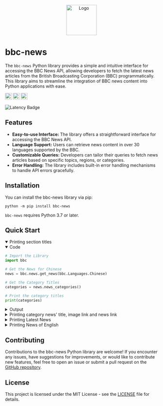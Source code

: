 <p align="center">
    <a href="https://pypi.org/project/bbc-news"><picture><source media="(prefers-color-scheme: dark)" srcset="https://raw.githubusercontent.com/Sayad-Uddin-Tahsin/BBC-News-API/main/Assets/Dark%20Logo.png"><img alt="Logo" src="https://raw.githubusercontent.com/Sayad-Uddin-Tahsin/BBC-News-API/main/Assets/Light%20Logo.png" height=100 width=100></picture></a>
</p>

# bbc-news

The `bbc-news` Python library provides a simple and intuitive interface for accessing the BBC News API, allowing developers to fetch the latest news articles from the British Broadcasting Corporation (BBC) programmatically. This library aims to streamline the integration of BBC news content into Python applications with ease.

<a href="https://pypi.org/project/bbc-news"><img src="https://img.shields.io/pypi/status/bbc-news?label=Status&logo=pypi&logoColor=ffffff" height=22></a>
<a href="https://pypi.org/project/bbc-news"><img src="https://img.shields.io/pypi/v/bbc-news?label=PyPI Version&logo=pypi&logoColor=ffffff" height=22></a>
<a href="https://python.org"><img src="https://img.shields.io/pypi/pyversions/bbc-news?label=Python&logo=python&logoColor=ffdd54" height=22></a>

<picture><source media="(prefers-color-scheme: dark)" srcset="https://web-badge-psi.vercel.app/latency-badge?theme=dark"><img alt="Latency Badge" src="https://web-badge-psi.vercel.app/latency-badge?theme=light"></picture>

## Features
- **Easy-to-use Interface:** The library offers a straightforward interface for accessing the BBC News API.
- **Language Support:** Users can retrieve news content in over 30 languages supported by the BBC.
- **Customizable Queries:** Developers can tailor their queries to fetch news articles based on specific topics, regions, or categories.
- **Error Handling:** The library includes built-in error handling mechanisms to handle API errors gracefully.

## Installation
You can install the bbc-news library via pip:

```console
python -m pip install bbc-news
```
`bbc-news` requires Python 3.7 or later.

## Quick Start

<!-- Example: Printing Categories -->
<details open>
<summary>Printing section titles</summary>

<!-- Code: Start -->
<details open>
<summary>Code</summary>


```python
# Import the Library
import bbc

# Get the News for Chinese
news = bbc.news.get_news(bbc.Languages.Chinese)

# Get the Category Titles
categories = news.news_categories()

# Print the category titles
print(categories)

```

</details>
<!-- Code: End -->

<!-- Output: Start -->
<details>
<summary>Output</summary>

```console
['Top story - Zhongwen', '必看', '深度报道', '新闻时事 趋势动态', '知识资讯 观点角度', '特别推荐', '台湾大选2024']
```

</details>
</details>

<!-- Example: Printing Category News -->
<details>
<summary>Printing category news' title, image link and news link</summary>

<!-- Code: Start -->
<details open>
<summary>Code</summary>


```python
# Import the Library
import bbc

# Get the News for Bengali
news = bbc.news.get_news(bbc.Languages.Bengali)

# Get the Category Titles
categories = news.news_categories()

# Loop through the category titles
for category in categories:
    # Get the Category News
    section_news = news.news_category(category)

    # Loop through the news dictionary
    for news_dict in section_news:
        # Print the Title
        print(news_dict['title'])

        # Print the Image Link
        print(news_dict['image_link'])

        # Print the News Link
        print(news_dict["news_link"])
                
        # Print a Blank Line
        print("---")
```

</details>
<!-- Code: End -->

<!-- Output: Start -->
<details>
<summary>Output</summary>

```console
ভারতের মুহাম্মদ আসফান যেভাবে রাশিয়া-ইউক্রেন যুদ্ধে মারা গেলেন
https://ichef.bbci.co.uk/ace/standard/240/cpsprodpb/fd83/live/b9cd1d20-dc91-11ee-9a5b-e35447f6c53b.jpg
https://www.bbc.com/bengali/articles/c720rl118yro
---
গাজায় বিমান থেকে ফেলা ত্রাণের বস্তার নিচে চাপা পড়ে পাঁচ ফিলিস্তিনি নিহত
https://ichef.bbci.co.uk/ace/standard/240/cpsprodpb/4f7d/live/a3523c10-ddc7-11ee-8bf3-195418ba9285.jpg
https://www.bbc.com/bengali/articles/cd1841llw6eo
---
'বৈশ্বিক গণতান্ত্রিক সূচকে অবনতি বাংলাদেশের'
https://ichef.bbci.co.uk/ace/standard/240/cpsprodpb/d1ea/live/7af76d90-ddbc-11ee-9080-d35818d60ed3.jpg
https://www.bbc.com/bengali/articles/cpv0wvkprwvo
---
গাজার মাঝ বরাবর ইসরায়েল রাস্তা তৈরি করছে কেন ?
https://ichef.bbci.co.uk/ace/standard/240/cpsprodpb/3927/live/81f882d0-dd55-11ee-b292-af90e1cb0639.jpg
https://www.bbc.com/bengali/articles/c1e8zxwqwyno
---
জনসংখ্যা কমায় বিপাকে থাকা দেশগুলো থেকে ভারত, পাকিস্তান, বাংলাদেশ কী পেতে পারে?
https://ichef.bbci.co.uk/ace/standard/240/cpsprodpb/3400/live/a073cc20-dd36-11ee-9a5b-e35447f6c53b.jpg
https://www.bbc.com/bengali/articles/c280gpg8wexo

...
...
...
```

</details>
</details>

<!-- Example: Printing Latest News -->
<details>
<summary>Printing Latest News</summary>

<!-- Code: Start -->
<details open>
<summary>Code</summary>


```python
# Import the Library
import bbc

# Get the Latest News for Arabic
news_list = bbc.news.get_latest_news(bbc.Languages.Arabic)

# Loop through the list
for news_dict in news_list:
    # Print the Title
    print(news_dict['title'])

    # Print the Image Link
    print(news_dict['image_link'])

    # Print the News Link
    print(news_dict["news_link"])
            
    # Print a Blank Line
    print("---")

```

</details>
<!-- Code: End -->

<!-- Output: Start -->
<details>
<summary>Output</summary>

```console
الأمم المتحدة تنتقد إنشاء ممر بحري لإيصال المساعدات في غزة وخمسة قتلى خلال إنزال جوي
https://ichef.bbci.co.uk/ace/standard/240/cpsprodpb/1cc9/live/6e28cad0-ddaa-11ee-be08-970469947e0a.jpg
https://www.bbc.com/arabic/articles/ce9rn7l6r1lo
---
كندا تستأنف تمويل وكالة الأونروا بعد قرار تعليقها
https://ichef.bbci.co.uk/ace/standard/240/cpsprodpb/536e/live/69575680-ddb3-11ee-8bf3-195418ba9285.jpg
https://www.bbc.com/arabic/articles/c9945z477k8o
---
مبادرة إنسانية لغزة من أول بلد أوروبي يعترف بالدولة الفلسطينية
https://ichef.bbci.co.uk/ace/standard/240/cpsprodpb/e629/live/0f753c40-dca5-11ee-b83b-0f87a864f372.jpg
https://www.bbc.com/arabic/articles/cv2ymd20rzjo
---
الضفة الغربية: "رغم محاولتي حماية طفلي إلا أنه قُتِل"!
https://ichef.bbci.co.uk/ace/standard/240/cpsprodpb/98db/live/f707d570-dd97-11ee-8bf3-195418ba9285.jpg
https://www.bbc.com/arabic/articles/c3gm1eg1deko
---
ما الذي نعرفه عن الممر البحري الذي يشرف الجيش الأمريكي على إنشائه قبالة غزة؟
https://ichef.bbci.co.uk/ace/standard/240/cpsprodpb/a783/live/9130c4a0-dd3d-11ee-b83b-0f87a864f372.png
https://www.bbc.com/arabic/articles/clejnlz58x1o
---
صور الأقمار الصناعية تظهر اكتمال الطريق الذي أنشأه الجيش الإسرائيلي عبر غزة
https://ichef.bbci.co.uk/ace/standard/240/cpsprodpb/3dfd/live/3c82b530-dce3-11ee-8f28-259790e80bba.jpg
https://www.bbc.com/arabic/articles/ckk7y2k5117o
---
"مؤامرة إجرامية" يكشف عنها الجيش الأمريكي حاكها أحد جنوده مع الصين
https://ichef.bbci.co.uk/ace/standard/240/cpsprodpb/9cdb/live/66b71d80-dd21-11ee-b83b-0f87a864f372.jpg
https://www.bbc.com/arabic/articles/cj7ve1mr9v9o
---
بياناتك الشخصية متاحة للجميع، فهل هناك طريقة أفضل للحفاظ على خصوصيتها؟
https://ichef.bbci.co.uk/ace/standard/240/cpsprodpb/0cf2/live/c5be7b30-dd93-11ee-8be9-db11b274404f.jpg
https://www.bbc.com/arabic/articles/c3gq1kxjp72o
---
اكتشاف بقايا أحفورية لأقدم غابة في العالم تعود لنحو 400 مليون سنة
https://ichef.bbci.co.uk/ace/standard/240/cpsprodpb/0008/live/18a10cf0-dd3f-11ee-9a5b-e35447f6c53b.jpg
https://www.bbc.com/arabic/articles/c723xvpkplko
```

</details>
</details>

<!-- Example: Printing News of English -->
<details>
<summary>Printing News of English</summary>

<!-- Code: Start -->
<details open>
<summary>Code</summary>


```python
# Import the Library
import bbc

# Get the Latest News for English
news = bbc.news.get_news(bbc.Languages.English)

# Get the Category Titles
categories = news.news_categories()

# Loop through the category titles
for category in categories:
    # Get the Category News
    section_news = news.news_category(category)

    # Loop through the news dictionary
    for news_dict in section_news:
        # Print the Title
        print(news_dict['title'])

        # Print the News Description
        print(news_dict['news_description'])

        # ---------------- Note ----------------
        # | English News' Image Link couldn't  |
        # |            be retrived             |
        # |====================================|
        # |    Sorry for the inconvenience     |
        # --------------------------------------

        # Print the News Link
        print(news_dict["news_link"])
        
        # Print a Blank Line
        print("---")

```

</details>
<!-- Code: End -->

<!-- Output: Start -->
<details>
<summary>Output</summary>

```console
Why is Florida 'breaking up' with spring break?
What started as an escape for college swimmers has evolved into a debaucherous party. But after recent crackdowns, some Florida cities may be "breaking up" with the popular pastime.
https://www.bbc.com/travel/article/20240307-why-is-florida-breaking-up-with-spring-break
---
I was cyberbullied while pregnant, says Meghan
What started as an escape for college swimmers has evolved into a debaucherous party. But after recent crackdowns, some Florida cities may be "breaking up" with the popular pastime.
https://www.bbc.com/news/entertainment-arts-68518526
---
Why is Florida 'breaking up' with spring break?
What started as an escape for college swimmers has evolved into a debaucherous party. But after recent crackdowns, some Florida cities may be "breaking up" with the popular pastime.
https://www.bbc.com/travel/article/20240307-why-is-florida-breaking-up-with-spring-break
---
Gaza aid ship expected to set sail from Cyprus
What started as an escape for college swimmers has evolved into a debaucherous party. But after recent crackdowns, some Florida cities may be "breaking up" with the popular pastime.
https://www.bbc.com/news/world-middle-east-68518918
---
New life springs from rescued Sycamore Gap tree
What started as an escape for college swimmers has evolved into a debaucherous party. But after recent crackdowns, some Florida cities may be "breaking up" with the popular pastime.
https://www.bbc.com/news/science-environment-68497720
---
'Confused' TikTokers deluge US lawmakers' phones
What started as an escape for college swimmers has evolved into a debaucherous party. But after recent crackdowns, some Florida cities may be "breaking up" with the popular pastime.
https://www.bbc.com/news/world-us-canada-68517607
---
What the world made of Biden's big speech
What started as an escape for college swimmers has evolved into a debaucherous party. But after recent crackdowns, some Florida cities may be "breaking up" with the popular pastime.
https://www.bbc.com/news/world-us-canada-68510250
---
One of the most controversial Oscars wins ever
What started as an escape for college swimmers has evolved into a debaucherous party. But after recent crackdowns, some Florida cities may be "breaking up" with the popular pastime.
https://www.bbc.com/culture/article/20240307-oscars-1999-controversial-best-picture-win
---
Can women hold onto chief sustainability jobs?
From a small island in Venice, a 15th-Century monk designed an astonishingly accurate planisphere of the world.
https://www.bbc.com/worklife/article/20240307-women-chief-sustainability-officer-jobs
---
HelloFresh shares plunge 40% after earnings warning
From a small island in Venice, a 15th-Century monk designed an astonishingly accurate planisphere of the world.
https://www.bbc.com/news/articles/cgevn1kkjwzo
---
Intuit's AI leader on swapping astrophysics for data science
From a small island in Venice, a 15th-Century monk designed an astonishingly accurate planisphere of the world.
https://www.bbc.com/worklife/article/20240307-nhung-ho-ai-intuit-bbc-executive-interview
---
Production of Duvel beer hit by cyber-attack
From a small island in Venice, a 15th-Century monk designed an astonishingly accurate planisphere of the world.
https://www.bbc.com/news/technology-68512156
---
TikTok sparks user revolt in US over sale plan
From a small island in Venice, a 15th-Century monk designed an astonishingly accurate planisphere of the world.
https://www.bbc.com/news/world-us-canada-68505405
---
Barbie 2? 'We'd love to,' says Warner Bros boss
From a small island in Venice, a 15th-Century monk designed an astonishingly accurate planisphere of the world.
https://www.bbc.com/news/entertainment-arts-68485346
---
The Brit up for three visual effects Oscars
From a small island in Venice, a 15th-Century monk designed an astonishingly accurate planisphere of the world.
https://www.bbc.com/news/entertainment-arts-68518072
---
One of the most controversial Oscars wins ever
From a small island in Venice, a 15th-Century monk designed an astonishingly accurate planisphere of the world.
https://www.bbc.com/culture/article/20240307-oscars-1999-controversial-best-picture-win

...
...
...
```

</details>
</details>

## Contributing
Contributions to the bbc-news Python library are welcome! If you encounter any issues, have suggestions for improvements, or would like to contribute new features, feel free to open an issue or submit a pull request on the [GitHub repository](https://github.com/Sayad-Uddin-Tahsin/BBC-News-API).

## License
This project is licensed under the MIT License - see the [LICENSE](https://github.com/Sayad-Uddin-Tahsin/BBC-News-API/blob/main/LICENSE) file for details.
